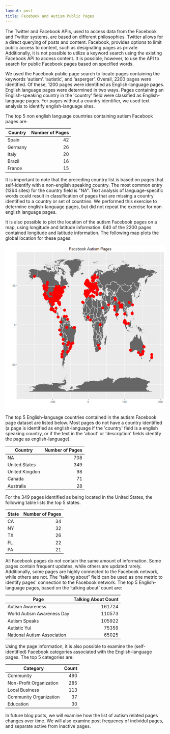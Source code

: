```yaml
---
layout: post
title: Facebook and Autism Public Pages      
---
```


The Twitter and Facebook APIs, used to access data from the Facebook and Twitter systems, are based on different philosophies.  Twitter allows for a direct querying of posts and content.  Facebook, provides options to limit public access to content, such as designating pages as private.  Additionally, it is not possible to utilize a keyword search using the existing Facebook API to access content.  It is possible, however, to use the API to search for public Facebook pages based on specified words. 

 We used the Facebook public page search to locate pages containing the keywords ‘autism’, ‘autistic’, and ‘asperger’. Overall, 2200 pages were identified.  Of these, 1200 pages were identified as English-language pages. English language pages were determined in two ways. Pages containing an English-speaking country in the 'country' field were classified as English-language pages.  For pages without a country identifier, we used text analysis to identify english-language sites. 

The top 5 non english language countries containing autism Facebook pages are:

Country| Number of Pages
--- | ---:
Spain | 42
Germany | 26
Italy | 20
Brazil | 16
France | 15

It is important to note that the preceding country list is based on pages that self-identify with a non-english speaking country.  The most common entry (1364 sites) for the country field is "NA".  Text analysis of language-specific words could result in classification of pages that are missing a country identified to a country or set of countries. We performed this exercise to determine english-language pages, but did not repeat the exercise for non english language pages.


It is also possible to plot the location of the autism Facebook pages on a map, using longitude and latitude information.  640 of the 2200 pages contained longitude and latitude information.  The following map plots the global location for these pages:

![Autism Pages](/images/AutismWorldMap.png)


The top 5 English-language countries contained in the autism Facebook page dataset are listed below.  Most pages do not have a country identified (a page is identified as english-language if the 'country' field is a english speaking country, or if the text in the 'about' or 'description' fields identify the page as english-language).

Country | Number of Pages
--- | ---: 
  NA  | 708
  United States  | 349
 United Kingdon  | 98
Canada | 71
Australia | 28 




For the 349 pages identified as being located in the United States, the following table lists the top 5 states.

State  | Number of Pages
--- | ---:
CA | 34
NY | 32
TX | 26
FL  | 22
PA | 21

All Facebook pages do not contain the same amount of information.  Some pages contain frequent updates, while others are updated rarely.  Additionally, some pages are highly connected to the Facebook network, while others are not.  The “talking about” field can be used as one metric to identify pages' connection to the Facebook network.  The top 5 English-language pages, based on the ‘talking about’ count are:

Page | Talking About Count
--- | ---:
Autism Awareness | 161724
World Autism Awareness Day | 110573
Autism Speaks |  105922
Autistic Yui |  75359
National Autism Association |  65025


Using the page information, it is also possible to examine the (self-identified) Facebook categories associated with the English-language pages.  The top 5 categories are:


Category | Count
---|---:
Community | 490
Non-Profit Organization | 285
Local Business | 113
Community Organization | 37
Education | 30

In future blog posts, we will examine how the list of autism related pages changes over time.  We will also examine post frequency of individul pages, and separate active from inactive pages. 




